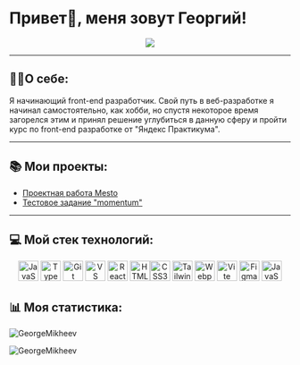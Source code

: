 

# Привет👋, меня зовут Георгий!

<p align="center">
<a href="https://t.me/George_Mikheev">
<img src="https://img.shields.io/badge/Telegram-2CA5E0?style=for-the-badge&logo=telegram&logoColor=white">
</a>
</p>

___

## 👨‍💻О себе:

Я начинающий front-end разработчик. Свой путь в веб-разработке я начинал самостоятельно, как хобби, но спустя некоторое время загорелся этим и принял решение углубиться в данную сферу и пройти курс по front-end разработке от "Яндекс Практикума". 

___

## 📚 Мои проекты:

- [Проектная работа Mesto](https://georgemikheev.github.io/mesto-project-ff/)
- [Тестовое задание "momentum"](https://georgemikheev.github.io/traineeship-test-task_momentum/)

___

## 💻 Мой стек технологий:

<p align="center">
<a href="https://developer.mozilla.org/en-US/docs/Web/JavaScript" target="_blank" rel="noreferrer"><img src="https://raw.githubusercontent.com/danielcranney/readme-generator/main/public/icons/skills/javascript-colored.svg" width="36" height="36" alt="JavaScript" /></a>
<a href="https://www.typescriptlang.org/" target="_blank" rel="noreferrer"><img src="https://raw.githubusercontent.com/danielcranney/readme-generator/main/public/icons/skills/typescript-colored.svg" width="36" height="36" alt="TypeScript" /></a>
<a href="https://git-scm.com/" target="_blank" rel="noreferrer"><img src="https://raw.githubusercontent.com/danielcranney/readme-generator/main/public/icons/skills/git-colored.svg" width="36" height="36" alt="Git" /></a>
<a href="https://code.visualstudio.com/" target="_blank" rel="noreferrer"><img src="https://raw.githubusercontent.com/danielcranney/readme-generator/main/public/icons/skills/visualstudiocode.svg" width="36" height="36" alt="VS Code" /></a>
<a href="https://reactjs.org/" target="_blank" rel="noreferrer"><img src="https://raw.githubusercontent.com/danielcranney/readme-generator/main/public/icons/skills/react-colored.svg" width="36" height="36" alt="React" /></a>
<a href="https://developer.mozilla.org/en-US/docs/Glossary/HTML5" target="_blank" rel="noreferrer"><img src="https://raw.githubusercontent.com/danielcranney/readme-generator/main/public/icons/skills/html5-colored.svg" width="36" height="36" alt="HTML5" /></a><a href="https://www.w3.org/TR/CSS/#css" target="_blank" rel="noreferrer"><img src="https://raw.githubusercontent.com/danielcranney/readme-generator/main/public/icons/skills/css3-colored.svg" width="36" height="36" alt="CSS3" /></a>
<a href="https://tailwindcss.com/" target="_blank" rel="noreferrer"><img src="https://raw.githubusercontent.com/danielcranney/readme-generator/main/public/icons/skills/tailwindcss-colored.svg" width="36" height="36" alt="TailwindCSS" /></a>
<a href="https://webpack.js.org/" target="_blank" rel="noreferrer"><img src="https://raw.githubusercontent.com/danielcranney/readme-generator/main/public/icons/skills/webpack-colored.svg" width="36" height="36" alt="Webpack" /></a>
<a href="https://vitejs.dev/" target="_blank" rel="noreferrer"><img src="https://raw.githubusercontent.com/danielcranney/readme-generator/main/public/icons/skills/vite-colored.svg" width="36" height="36" alt="Vite" /></a>
<a href="https://www.figma.com/" target="_blank" rel="noreferrer"><img src="https://raw.githubusercontent.com/danielcranney/readme-generator/main/public/icons/skills/figma-colored.svg" width="36" height="36" alt="Figma" /></a>
<a href="https://electron.atom.io/" target="_blank" rel="noreferrer"><img src="https://github.com/jalbertsr/logo-badge-images/blob/master/img/rsz_electron.png?raw=true" width="36" height="36" alt="JavaScript" /></a>
</p>

## 📊 Моя статистика:

![[GeorgeMikheev](https://github.com/GeorgeMikheev)](http://github-profile-summary-cards.vercel.app/api/cards/profile-details?username=GeorgeMikheev&theme=2077)

![[GeorgeMikheev](https://github.com/GeorgeMikheev)](http://github-profile-summary-cards.vercel.app/api/cards/repos-per-language?username=GeorgeMikheev&theme=2077)
